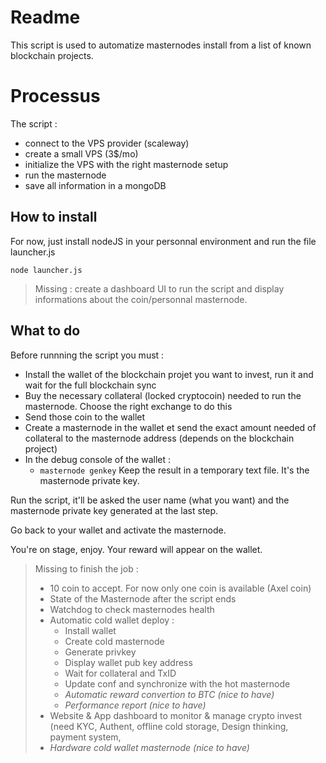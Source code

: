 # Readme

This script is used to automatize masternodes install from a list of known blockchain projects. 

# Processus

The script :
- connect to the VPS provider (scaleway)
- create a small VPS (3$/mo)
- initialize the VPS with the right masternode setup
- run the masternode
- save all information in a mongoDB 

## How to install

For now, just install nodeJS in your personnal environment and run the file launcher.js

    node launcher.js

> Missing : create a dashboard UI to run the script and display informations about the coin/personnal masternode.

## What to do

Before runnning the script you must :
- Install the wallet of the blockchain projet you want to invest, run it and wait for the full blockchain sync
- Buy the necessary collateral (locked cryptocoin) needed to run the masternode. Choose the right exchange to do this
- Send those coin to the wallet
- Create a masternode in the wallet et send the exact amount needed of collateral to the masternode address (depends on the blockchain project)
- In the debug console of the wallet :
	- `masternode genkey`
Keep the result in a temporary text file. It's the masternode private key.

Run the script, it'll be asked the user name (what you want) and the masternode private key generated at the last step. 

Go back to your wallet and activate the masternode.

You're on stage, enjoy. Your reward will appear on the wallet.


> Missing to finish the job : 
> - 10 coin to accept. For now only one coin is available (Axel coin)
> - State of the Masternode after the script ends
> - Watchdog to check masternodes health
> - Automatic cold wallet deploy  :
> 	- Install wallet
> 	- Create cold masternode
> 	- Generate privkey
>   - Display wallet pub key address
> 	- Wait for collateral and TxID
> 	- Update conf and synchronize with the hot masternode
> 	- *Automatic reward convertion to BTC (nice to have)*
>   - *Performance report (nice to have)*
>  - Website & App dashboard to monitor & manage crypto invest (need KYC, Authent, offline cold storage, Design thinking, payment system, 
> - *Hardware cold wallet masternode (nice to have)*
 

<!--stackedit_data:
eyJoaXN0b3J5IjpbLTEzMDY1NzczMzksMzM5OTAxNzQ4LDU5Mz
MyMjMwMywxNDQ5NDE3NzQxLDMwMzk3OTIwNCwtOTIyNzc2NDY5
LC0xNjA1NTAwMDcxLC0xNTA1MTU5NTU5LDE2MTMxOTcwNDUsND
Y5MTQ2NTc1LDM4OTg5NjQ5M119
-->